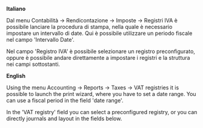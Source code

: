 **Italiano**

Dal menu Contabilità -\> Rendicontazione -\> Imposte -\> Registri IVA è possibile
lanciare la procedura di stampa, nella quale è necessario impostare un intervallo di
date. Qui è possibile utilizzare un periodo fiscale nel campo 'Intervallo Date'.

Nel campo 'Registro IVA' è possibile selezionare un registro preconfigurato, oppure è
possibile andare direttamente a impostare i registri e la struttura nei campi
sottostanti.

**English**

Using the menu Accounting -\> Reports -\> Taxes -\> VAT registries it is possible to
launch the print wizard, where you have to set a date range. You can use a fiscal period
in the field 'date range'.

In the 'VAT registry' field you can select a preconfigured registry, or you can directly
journals and layout in the fields below.
